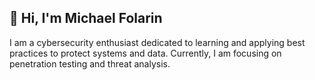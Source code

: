 ## 👋 Hi, I'm Michael Folarin

I am a cybersecurity enthusiast dedicated to learning and applying best practices to protect systems and data. Currently, I am focusing on penetration testing and threat analysis. 



